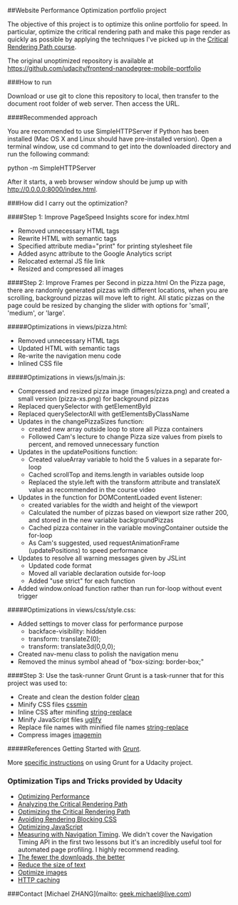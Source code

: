 ##Website Performance Optimization portfolio project

The objective of this project is to optimize this online portfolio for speed. In particular, optimize the critical rendering path and make this page render as quickly as possible by applying the techniques I've picked up in the [Critical Rendering Path course](https://www.udacity.com/course/ud884).

The original unoptimized repository is available at  https://github.com/udacity/frontend-nanodegree-mobile-portfolio

###How to run

Download or use git to clone this repository to local, then transfer to the document root folder of web server. Then access the URL.

####Recommended approach

You are recommended to use SimpleHTTPServer if Python has been installed (Mac OS X and Linux should have pre-installed version). Open a terminal window, use cd  command to get into the downloaded directory and run the following command:

python -m SimpleHTTPServer

After it starts, a web browser window should be jump up with http://0.0.0.0:8000/index.html.

###How did I carry out the optimization?

####Step 1: Improve PageSpeed Insights score for index.html

* Removed unnecessary HTML tags
* Rewrite HTML with semantic tags
* Specified attribute media="print" for printing stylesheet file
* Added async attribute to the Google Analytics script
* Relocated external JS file link
* Resized and compressed all images

####Step 2: Improve Frames per Second in pizza.html
On the Pizza page, there are randomly generated pizzas with different locations, when you are scrolling, background pizzas will move left to right. All static pizzas on the page could be resized by changing the slider with options for 'small', 'medium', or 'large'.

#####Optimizations in views/pizza.html:

* Removed unnecessary HTML tags
* Updated HTML with semantic tags
* Re-write the navigation menu code
* Inlined CSS file

#####Optimizations in views/js/main.js:

* Compressed and resized pizza image (images/pizza.png) and created a small version (pizza-xs.png) for background pizzas
* Replaced querySelector with getElementById
* Replaced querySelectorAll with getElementsByClassName
* Updates in the changePizzaSizes function:
  * created new array outside loop to store all Pizza containers
  * Followed Cam's lecture to change Pizza size values from pixels to percent, and removed unnecessary function
* Updates in the updatePositions function:
  * Created valueArray variable to hold the 5 values in a separate for-loop
  * Cached scrollTop and items.length in variables outside loop
  * Replaced the style.left with the transform attribute and translateX value as recommended in the course video
* Updates in the function for DOMContentLoaded event listener:
  * created variables for the width and height of the viewport
  * Calculated the number of pizzas based on viewport size rather 200, and stored in the new variable backgroundPizzas
  * Cached pizza container in the variable movingContainer outside the for-loop
  * As Cam's suggested, used requestAnimationFrame (updatePositions) to speed performance
* Updates to resolve all warning messages given by JSLint
  * Updated code format
  * Moved all variable declaration outside for-loop
  * Added "use strict" for each function
* Added window.onload function rather than run for-loop without event trigger

#####Optimizations in views/css/style.css:

* Added settings to mover class for performance purpose
  * backface-visibility: hidden
  * transform: translateZ(0);
  * transform: translate3d(0,0,0);
* Created nav-menu class to polish the navigation menu
* Removed the minus symbol ahead of "box-sizing: border-box;"

####Step 3: Use the task-runner Grunt
Grunt is a task-runner that for this project was used to: 

* Create and clean the destion folder [clean](https://github.com/gruntjs/grunt-contrib-clean)
* Minify CSS files [cssmin](https://github.com/gruntjs/grunt-contrib-cssmin)
* Inline CSS after minifing [string-replace](https://github.com/eruizdechavez/grunt-string-replace)
* Minify JavaScript files [uglify](https://github.com/gruntjs/grunt-contrib-uglify)
* Replace file names with minified file names [string-replace](https://github.com/eruizdechavez/grunt-string-replace)
* Compress images [imagemin](https://github.com/gruntjs/grunt-contrib-imagemin)

#####References 
Getting Started with <a href="http://gruntjs.com/getting-started">Grunt</a>.

More <a href="https://github.com/javsalazar/grunt-boilerplate">specific instructions</a> on using Grunt for a Udacity project.

### Optimization Tips and Tricks provided by Udacity
* [Optimizing Performance](https://developers.google.com/web/fundamentals/performance/ "web performance")
* [Analyzing the Critical Rendering Path](https://developers.google.com/web/fundamentals/performance/critical-rendering-path/analyzing-crp.html "analyzing crp")
* [Optimizing the Critical Rendering Path](https://developers.google.com/web/fundamentals/performance/critical-rendering-path/optimizing-critical-rendering-path.html "optimize the crp!")
* [Avoiding Rendering Blocking CSS](https://developers.google.com/web/fundamentals/performance/critical-rendering-path/render-blocking-css.html "render blocking css")
* [Optimizing JavaScript](https://developers.google.com/web/fundamentals/performance/critical-rendering-path/adding-interactivity-with-javascript.html "javascript")
* [Measuring with Navigation Timing](https://developers.google.com/web/fundamentals/performance/critical-rendering-path/measure-crp.html "nav timing api"). We didn't cover the Navigation Timing API in the first two lessons but it's an incredibly useful tool for automated page profiling. I highly recommend reading.
* [The fewer the downloads, the better](https://developers.google.com/web/fundamentals/performance/optimizing-content-efficiency/eliminate-downloads.html)
* [Reduce the size of text](https://developers.google.com/web/fundamentals/performance/optimizing-content-efficiency/optimize-encoding-and-transfer.html)
* [Optimize images](https://developers.google.com/web/fundamentals/performance/optimizing-content-efficiency/image-optimization.html)
* [HTTP caching](https://developers.google.com/web/fundamentals/performance/optimizing-content-efficiency/http-caching.html)

###Contact
[Michael ZHANG](mailto: geek.michael@live.com)
